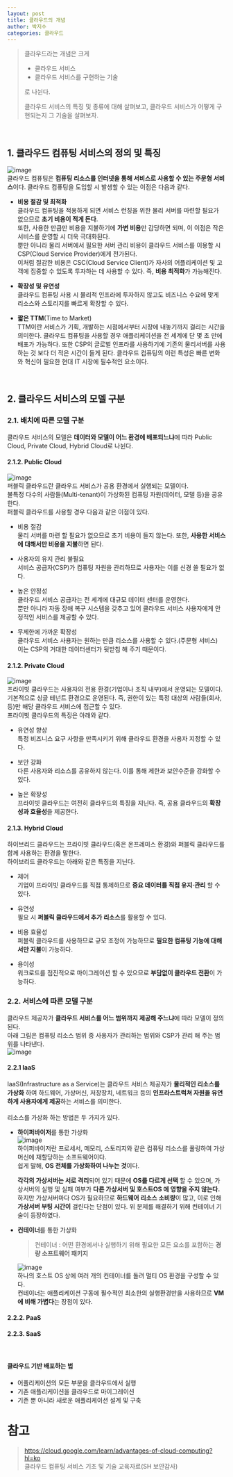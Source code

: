 ```yaml
---
layout: post
title: 클라우드의 개념
author: 박지수
categories: 클라우드
---
```


> 클라우드라는 개념은 크게
> - 클라우드 서비스
> - 클라우드 서비스를 구현하는 기술  
> 
> 로 나뉜다.  
> 
> 클라우드 서비스의 특징 및 종류에 대해 살펴보고, 클라우드 서비스가 어떻게 구현되는지 그 기술을 살펴보자.  

<br/> 

## 1. 클라우드 컴퓨팅 서비스의 정의 및 특징
![image](https://github.com/user-attachments/assets/8293d980-64ff-4dbb-9e0d-b44489068627)  
클라우드 컴퓨팅은 **컴퓨팅 리소스를 인터넷을 통해 서비스로 사용할 수 있는 주문형 서비스**이다. 
클라우드 컴퓨팅을 도입할 시 발생할 수 있는 이점은 다음과 같다.

- **비용 절감 및 최적화**  
  클라우드 컴퓨팅을 적용하게 되면 서비스 런칭을 위한 물리 서버를 마련할 필요가 없으므로 **초기 비용이 적게 든다**.  
  또한, 사용한 만큼만 비용을 지불하기에 **가변 비용**만 감당하면 되며, 이 이점은 작은 서비스를 운영할 시 더욱 극대화된다.  
  뿐만 아니라 물리 서버에서 필요한 서버 관리 비용이 클라우드 서비스를 이용할 시 CSP(Cloud Service Provider)에게 전가된다.  
  이처럼 절감한 비용은 CSC(Cloud Service Client)가 자사의 어플리케이션 및 고객에 집중할 수 있도록 투자하는 데 사용할 수 있다. 즉, **비용 최적화**가 가능해진다. 
  
- **확장성 및 유연성**  
  클라우드 컴퓨팅 사용 시 물리적 인프라에 투자하지 않고도 비즈니스 수요에 맞게 리소스와 스토리지를 빠르게 확장할 수 있다.  

- **짧은 TTM**(Time to Market)  
  TTM이란 서비스가 기획, 개발하는 시점에서부터 시장에 내놓기까지 걸리는 시간을 의미한다. 클라우드 컴퓨팅을 사용할 경우 애플리케이션을 전 세계에 단 몇 초 만에 배포가 가능하다. 또한 CSP의 글로벌 인프라를 사용하기에 기존의 물리서버를 사용하는 것 보다 더 적은 시간이 들게 된다. 클라우드 컴퓨팅의 이런 특성은 빠른 변화와 혁신이 필요한 현대 IT 시장에 필수적인 요소이다.

<br/>

## 2. 클라우드 서비스의 모델 구분
### 2.1. 배치에 따른 모델 구분
클라우드 서비스의 모델은 **데이터와 모델이 어느 환경에 배포되느냐**에 따라 Public Cloud, Private Cloud, Hybrid Cloud로 나뉜다.  

#### 2.1.2. Public Cloud
![image](https://github.com/user-attachments/assets/b70f00fb-77ae-4801-93d5-e359c3e567a3)  
퍼블릭 클라우드란 클라우드 서비스가 공용 환경에서 실행되는 모델이다.  
불특정 다수의 사람들(Multi-tenant)이 가상화된 컴퓨팅 자원(데이터, 모델 등)을 공유한다. 
<br/>
퍼블릭 클라우드를 사용할 경우 다음과 같은 이점이 있다.

- 비용 절감  
  물리 서버를 마련 할 필요가 없으므로 초기 비용이 들지 않는다.
  또한, **사용한 서비스에 대해서만 비용을 지불**하면 된다.
  
- 사용자의 유지 관리 불필요  
  서비스 공급자(CSP)가 컴퓨팅 자원을 관리하므로 사용자는 이를 신경 쓸 필요가 없다.
  
- 높은 안정성  
  클라우드 서비스 공급자는 전 세계에 대규모 데이터 센터를 운영한다.  
  뿐만 아니라 자동 장애 복구 시스템을 갖추고 있어 클라우드 서비스 사용자에게 안정적인 서비스를 제공할 수 있다.

- 무제한에 가까운 확장성  
  클라우드 서비스 사용자는 원하는 만큼 리소스를 사용할 수 있다.(주문형 서비스)  
  이는 CSP의 거대한 데이터센터가 뒷받침 해 주기 때문이다.


#### 2.1.2. Private Cloud
![image](https://github.com/user-attachments/assets/01620dab-d96f-4988-a989-76f49e698c71)  
프라이빗 클라우드는 사용자의 전용 환경(기업이나 조직 내부)에서 운영되는 모델이다.  
기본적으로 싱글 테넌트 환경으로 운영된다. 즉, 권한이 있는 특정 대상의 사람들(회사, 등)만 해당 클라우드 서비스에 접근할 수 있다.  
프라이빗 클라우드의 특징은 아래와 같다.

- 유연성 향상  
  특정 비즈니스 요구 사항을 만족시키기 위해 클라우드 환경을 사용자 지정할 수 있다.
  
- 보안 강화  
  다른 사용자와 리소스를 공유하지 않는다.
  이를 통해 제한과 보안수준을 강화할 수 있다.
  
- 높은 확장성  
  프라이빗 클라우드는 여전히 클라우드의 특징을 지닌다.
  즉, 공용 클라우드의 **확장성과 효율성**을 제공한다.


#### 2.1.3. Hybrid Cloud
하이브리드 클라우드는 프라이빗 클라우드(혹은 온프레미스 환경)와 퍼블릭 클라우드를 함께 사용하는 환경을 말한다.  
하이브리드 클라우드는 아래와 같은 특징을 지닌다.  

- 제어  
  기업이 프라이빗 클라우드를 직접 통제하므로 **중요 데이터를 직접 유지·관리** 할 수 있다.
  
- 유연성  
  필요 시 **퍼블릭 클라우드에서 추가 리소스**를 활용할 수 있다.
  
- 비용 효율성  
  퍼블릭 클라우드를 사용하므로 규모 조정이 가능하므로 **필요한 컴퓨팅 기능에 대해서만 지불**이 가능하다.
  
- 용이성  
  워크로드를 점진적으로 마이그레이션 할 수 있으므로 **부담없이 클라우드 전환**이 가능하다.

### 2.2. 서비스에 따른 모델 구분
클라우드 제공자가 **클라우드 서비스를 어느 범위까지 제공해 주느냐**에 따라 모델이 정의된다.  
아래 그림은 컴퓨팅 리소스 범위 중 사용자가 관리하는 범위와 CSP가 관리 해 주는 범위를 나타낸다.  
![image](https://github.com/user-attachments/assets/87e909e3-87ef-4e7b-bffa-551e7bb84486)


#### 2.2.1 IaaS
IaaS(Infrastructure as a Service)는 클라우드 서비스 제공자가 **물리적인 리소스를 가상화** 하여 하드웨어, 가상머신, 저장장치, 네트워크 등의 **인프라스트럭쳐 자원을 유연하게 사용자에게 제공**하는 서비스를 의미한다.  
<br/>
리소스를 가상화 하는 방법은 두 가지가 있다.

- **하이퍼바이저**를 통한 가상화  
  ![image](https://github.com/user-attachments/assets/26fd8e94-a243-4982-a975-960c00e1b855)  
  하이퍼바이저란 프로세서, 메모리, 스토리지와 같은 컴퓨팅 리소스를 풀링하여 가상머신에 재할당하는 소프트웨어이다.  
  쉽게 말해, **OS 전체를 가상화하여 나누는 것**이다.  
  
  **각각의 가상서버는 서로 격리**되어 있기 때문에 **OS를 다르게 선택** 할 수 있으며, 가상서버의 실행 및 실패 여부가 **다른 가상서버 및 호스트OS 에 영향을 주지 않는다.**  
  하지만 가상서버마다 OS가 필요하므로 **하드웨어 리소스 소비량**이 많고, 이로 인해 **가상서버 부팅 시간이** 걸린다는 단점이 있다.
  위 문제를 해결하기 위해 컨테이너 기술이 등장하였다.  

- **컨테이너**를 통한 가상화
  > 컨테이너 : 어떤 환경에서나 실행하기 위해 필요한 모든 요소를 포함하는 **경량 소프트웨어 패키지**  
  
  ![image](https://github.com/user-attachments/assets/d1bc35eb-134d-4751-8989-47286975c22c)    
  하나의 호스트 OS 상에 여러 개의 컨테이너를 돌려 멀티 OS 환경을 구성할 수 있다.  
  컨테이너는 애플리케이션 구동에 필수적인 최소한의 실행환경만을 사용하므로 **VM에 비해 가볍다**는 장점이 있다.
  

#### 2.2.2. PaaS


#### 2.2.3. SaaS

<br/>


#### 클라우드 기반 배포하는 법

- 어플리케이션의 모든 부분을 클라우드에서 실행
- 기존 애플리케이션을 클라우드로 마이그레이션
- 기존 뿐 아니라 새로운 애플리케이션 설계 및 구축


# 참고
> https://cloud.google.com/learn/advantages-of-cloud-computing?hl=ko  
> 클라우드 컴퓨팅 서비스 기초 및 기술 교육자료(SH 보안감사)
